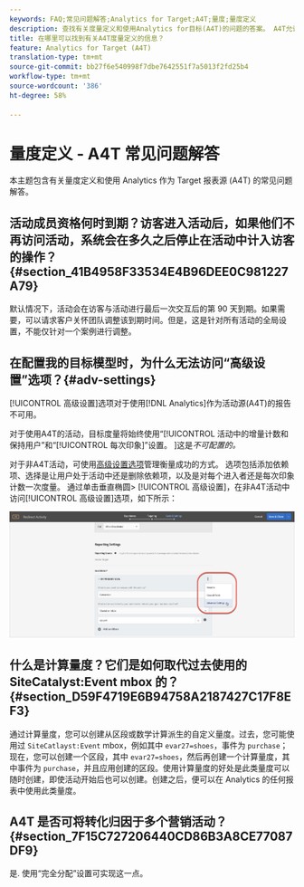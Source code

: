 ```yaml
---
keywords: FAQ;常见问题解答;Analytics for Target;A4T;量度;量度定义
description: 查找有关度量定义和使用Analytics for目标(A4T)的问题的答案。 A4T允许您对Adobe Target活动使用Analytics报告。
title: 在哪里可以找到有关A4T度量定义的信息？
feature: Analytics for Target (A4T)
translation-type: tm+mt
source-git-commit: bb27f6e540998f7dbe7642551f7a5013f2fd25b4
workflow-type: tm+mt
source-wordcount: '386'
ht-degree: 58%

---
```



# 量度定义 - A4T 常见问题解答

本主题包含有关量度定义和使用 Analytics 作为 Target 报表源 (A4T) 的常见问题解答。

## 活动成员资格何时到期？访客进入活动后，如果他们不再访问活动，系统会在多久之后停止在活动中计入访客的操作？ {#section_41B4958F33534E4B96DEE0C981227A79}

默认情况下，活动会在访客与活动进行最后一次交互后的第 90 天到期。如果需要，可以请求客户关怀团队调整该到期时间。但是，这是针对所有活动的全局设置，不能仅针对一个案例进行调整。

## 在配置我的目标模型时，为什么无法访问“高级设置”选项？{#adv-settings}

[!UICONTROL 高级设置]选项对于使用[!DNL Analytics]作为活动源(A4T)的报告不可用。

对于使用A4T的活动，目标度量将始终使用“[!UICONTROL 活动中的增量计数和保持用户”和“[!UICONTROL 每次印象]”设置。 ]这是&#x200B;*不可配置的。*

对于非A4T活动，可使用[高级设置选项](/help/c-activities/r-success-metrics/success-metrics.md#section_7CE95A2FA8F5438E936C365A6D43BC5B)管理衡量成功的方式。 选项包括添加依赖项、选择是让用户处于活动中还是删除依赖项，以及是对每个进入者还是每次印象计数一次度量。 通过单击垂直椭圆> [!UICONTROL 高级设置]，在非A4T活动中访问[!UICONTROL 高级设置]选项，如下所示：

![高级设置](/help/c-activities/r-success-metrics/assets/advanced-settings.png)

## 什么是计算量度？它们是如何取代过去使用的 SiteCatalyst:Event mbox 的？{#section_D59F4719E6B94758A2187427C17F8EF3}

通过计算量度，您可以创建从区段或数学计算派生的自定义量度。过去，您可能使用过 `SiteCatlayst:Event` mbox，例如其中 `evar27=shoes`，事件为 `purchase`；现在，您可以创建一个区段，其中 `evar27=shoes`，然后再创建一个计算量度，其中事件为 `purchase`，并且应用创建的区段。使用计算量度的好处是此类量度可以随时创建，即使活动开始后也可以创建。创建之后，便可以在 Analytics 的任何报表中使用此类量度。

## A4T 是否可将转化归因于多个营销活动？  {#section_7F15C727206440CD86B3A8CE77087DF9}

是. 使用“完全分配”设置可实现这一点。

